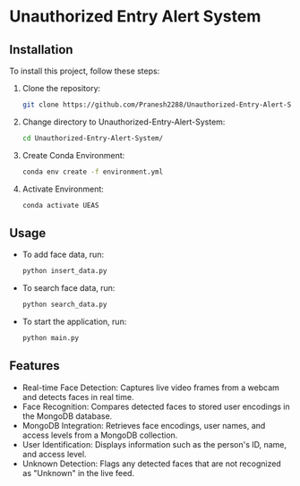 # Unauthorized Entry Alert System 

## Installation

To install this project, follow these steps:

1. Clone the repository:
   ```bash
   git clone https://github.com/Pranesh2288/Unauthorized-Entry-Alert-System
2. Change directory to Unauthorized-Entry-Alert-System:
   ```bash
   cd Unauthorized-Entry-Alert-System/
3. Create Conda Environment:
   ```bash
   conda env create -f environment.yml
4. Activate Environment:
   ```bash
   conda activate UEAS

## Usage

- To add face data, run:
  ```bash
  python insert_data.py
- To search face data, run:
  ```bash
  python search_data.py
- To start the application, run:
  ```bash
  python main.py

## Features
- Real-time Face Detection: Captures live video frames from a webcam and detects faces in real time.
- Face Recognition: Compares detected faces to stored user encodings in the MongoDB database.
- MongoDB Integration: Retrieves face encodings, user names, and access levels from a MongoDB collection.
- User Identification: Displays information such as the person's ID, name, and access level.
- Unknown Detection: Flags any detected faces that are not recognized as "Unknown" in the live feed.
